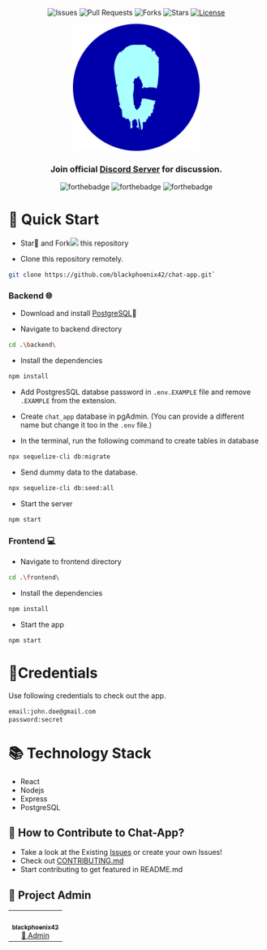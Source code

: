 <div align="center">

![Issues](https://img.shields.io/github/issues/blackphoenix42/chat-app)
![Pull Requests](https://img.shields.io/github/issues-pr/blackphoenix42/chat-app)
![Forks](https://img.shields.io/github/forks/blackphoenix42/chat-app)
![Stars](https://img.shields.io/github/stars/blackphoenix42/chat-app)
[![License](https://img.shields.io/github/license/blackphoenix42/chat-app)](https://github.com/blackphoenix42/chat-app/blob/master/LICENSE)

<img src="./frontend/public/logo512.png" width=250 height=250>

<h3>Join official <a href="https://discord.gg/mRUZEhD">Discord Server</a> for discussion.</h3>

![forthebadge](https://forthebadge.com/images/badges/contains-tasty-spaghetti-code.svg)
![forthebadge](https://forthebadge.com/images/badges/designed-in-ms-paint.svg)
![forthebadge](https://forthebadge.com/images/badges/it-works-why.svg)

</div>

# 🌱 Quick Start

- Star🌟 and Fork<img width="15px" src="https://img.icons8.com/doodle/48/000000/code-fork.png"/> this repository

- Clone this repository remotely.

```sh
git clone https://github.com/blackphoenix42/chat-app.git`
```

### Backend 🌐

- Download and install [PostgreSQL](https://www.postgresql.org/download/)🐘

- Navigate to backend directory

```sh
cd .\backend\
```

- Install the dependencies

```sh
npm install
```

- Add PostgresSQL databse password in `.env.EXAMPLE` file and remove `.EXAMPLE` from the extension.

- Create `chat_app` database in pgAdmin. (You can provide a different name but change it too in the `.env` file.)

- In the terminal, run the following command to create tables in database

```sh
npx sequelize-cli db:migrate
```

- Send dummy data to the database.

```sh
npx sequelize-cli db:seed:all
```

- Start the server

```sh
npm start
```

### Frontend 💻

- Navigate to frontend directory

```sh
cd .\frontend\
```

- Install the dependencies

```sh
npm install
```

- Start the app

```sh
npm start
```

<!-- <div align="center"><img width=25%" src="https://media.giphy.com/media/l41lUeeQfYfACcYjS/giphy.gif" ></div> -->

# 🔑Credentials

Use following credentials to check out the app.

```
email:john.doe@gmail.com
password:secret
```

# 📚 Technology Stack

- React
- Nodejs
- Express
- PostgreSQL

## 🚀 How to Contribute to Chat-App?

- Take a look at the Existing [Issues](https://github.com/blackphoenix/chat-app/issues) or create your own Issues!
- Check out [CONTRIBUTING.md](./CONTRIBUTING.md)
- Start contributing to get featured in README.md

<!-- <div align="center"><img width="25%" src="https://media.giphy.com/media/mCRJDo24UvJMA/giphy.gif" ></div> -->

## 👾 Project Admin

<table>
	<tr>
		<td align="center">
			<a href="https://github.com/blackphoenix42">
				<img src="https://avatars.githubusercontent.com/u/22915654?v=4" width="100px" alt="" />
				<br /> <sub><b>blackphoenix42</b></sub>
			</a>
			<br /> <a href="https://github.com/blackphoenix42"> 
		👑 Admin
	    </a>
		</td>
	</tr>
</table>

<!-- ## 🌟 Contributors

<table>
	<tr>
		<td>
			contrib.rocks
			</a>
		</td>
	</tr>
</table> -->
